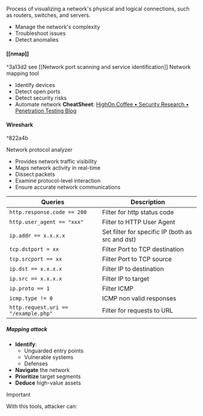 Process of visualizing a network's physical and logical connections, such as routers, switches, and servers.
- Manage the network's complexity
- Troubleshoot issues
- Detect anomalies
#### [[nmap]]

^3a13d2
see [[Network port scanning and service identification]]
Network mapping tool
- Identify devices
- Detect open ports
- Detect security risks
- Automate network
**CheatSheet**: [HighOn.Coffee • Security Research • Penetration Testing Blog](https://highon.coffee/)
#### Wireshark

^822a4b

Network protocol analyzer
- Provides network traffic visibility
- Maps network activity in real-time
- Dissect packets
- Examine protocol-level interaction
- Ensure accurate network communications


| Queries                              | Description                                      |
| ------------------------------------ | ------------------------------------------------ |
| `http.response.code == 200`          | Filter for http status code                      |
| `http.user_agent == "xxx"`           | Filter to HTTP User Agent                        |
| `ip.addr == x.x.x.x`                 | Set filter for specific IP (both as src and dst) |
| `tcp.dstport = xx`                   | Filter Port to TCP destination                   |
| `tcp.srcport == xx`                  | Filter Port to TCP source                        |
| `ip.dst == x.x.x.x`                  | Filter IP to destination                         |
| `ip.src == x.x.x.x`                  | Filter IP to target                              |
| `ip.proto == 1`                      | Filter ICMP                                      |
| `icmp.type != 0`                     | ICMP non valid responses                         |
| `http.request.uri == "/example.php"` | Filter for requests to URL                       |

##### Mapping attack
- **Identify**:
	- Unguarded entry points
	- Vulnerable systems
	- Defenses
- **Navigate** the network
- **Prioritize** target segments
- **Deduce** high-value assets

>[!important]
>With this tools, attacker can:
